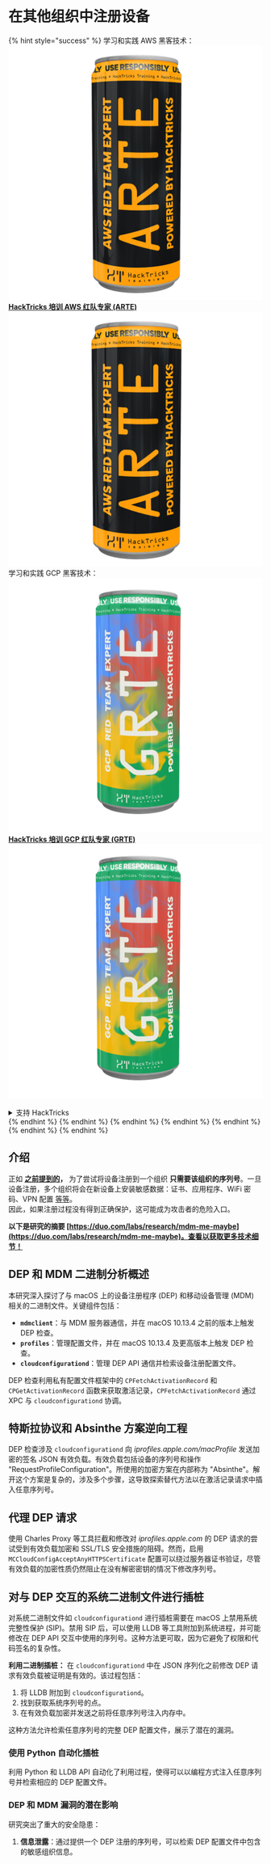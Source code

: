 # 在其他组织中注册设备

{% hint style="success" %}
学习和实践 AWS 黑客技术：<img src="/.gitbook/assets/arte.png" alt="" data-size="line">[**HackTricks 培训 AWS 红队专家 (ARTE)**](https://training.hacktricks.xyz/courses/arte)<img src="/.gitbook/assets/arte.png" alt="" data-size="line">\
学习和实践 GCP 黑客技术：<img src="/.gitbook/assets/grte.png" alt="" data-size="line">[**HackTricks 培训 GCP 红队专家 (GRTE)**<img src="/.gitbook/assets/grte.png" alt="" data-size="line">](https://training.hacktricks.xyz/courses/grte)

<details>

<summary>支持 HackTricks</summary>

* 查看 [**订阅计划**](https://github.com/sponsors/carlospolop)!
* **加入** 💬 [**Discord 群组**](https://discord.gg/hRep4RUj7f) 或 [**Telegram 群组**](https://t.me/peass) 或 **在** **Twitter** 🐦 [**@hacktricks\_live**](https://twitter.com/hacktricks\_live)** 上关注我们。**
* **通过向** [**HackTricks**](https://github.com/carlospolop/hacktricks) 和 [**HackTricks Cloud**](https://github.com/carlospolop/hacktricks-cloud) GitHub 仓库提交 PR 分享黑客技巧。

</details>
{% endhint %}
{% endhint %}
{% endhint %}
{% endhint %}
{% endhint %}
{% endhint %}
{% endhint %}

## 介绍

正如 [**之前提到的**](./#what-is-mdm-mobile-device-management)**，** 为了尝试将设备注册到一个组织 **只需要该组织的序列号**。一旦设备注册，多个组织将会在新设备上安装敏感数据：证书、应用程序、WiFi 密码、VPN 配置 [等等](https://developer.apple.com/enterprise/documentation/Configuration-Profile-Reference.pdf)。\
因此，如果注册过程没有得到正确保护，这可能成为攻击者的危险入口。

**以下是研究的摘要 [https://duo.com/labs/research/mdm-me-maybe](https://duo.com/labs/research/mdm-me-maybe)。查看以获取更多技术细节！**

## DEP 和 MDM 二进制分析概述

本研究深入探讨了与 macOS 上的设备注册程序 (DEP) 和移动设备管理 (MDM) 相关的二进制文件。关键组件包括：

- **`mdmclient`**：与 MDM 服务器通信，并在 macOS 10.13.4 之前的版本上触发 DEP 检查。
- **`profiles`**：管理配置文件，并在 macOS 10.13.4 及更高版本上触发 DEP 检查。
- **`cloudconfigurationd`**：管理 DEP API 通信并检索设备注册配置文件。

DEP 检查利用私有配置文件框架中的 `CPFetchActivationRecord` 和 `CPGetActivationRecord` 函数来获取激活记录，`CPFetchActivationRecord` 通过 XPC 与 `cloudconfigurationd` 协调。

## 特斯拉协议和 Absinthe 方案逆向工程

DEP 检查涉及 `cloudconfigurationd` 向 _iprofiles.apple.com/macProfile_ 发送加密的签名 JSON 有效负载。有效负载包括设备的序列号和操作 "RequestProfileConfiguration"。所使用的加密方案在内部称为 "Absinthe"。解开这个方案是复杂的，涉及多个步骤，这导致探索替代方法以在激活记录请求中插入任意序列号。

## 代理 DEP 请求

使用 Charles Proxy 等工具拦截和修改对 _iprofiles.apple.com_ 的 DEP 请求的尝试受到有效负载加密和 SSL/TLS 安全措施的阻碍。然而，启用 `MCCloudConfigAcceptAnyHTTPSCertificate` 配置可以绕过服务器证书验证，尽管有效负载的加密性质仍然阻止在没有解密密钥的情况下修改序列号。

## 对与 DEP 交互的系统二进制文件进行插桩

对系统二进制文件如 `cloudconfigurationd` 进行插桩需要在 macOS 上禁用系统完整性保护 (SIP)。禁用 SIP 后，可以使用 LLDB 等工具附加到系统进程，并可能修改在 DEP API 交互中使用的序列号。这种方法更可取，因为它避免了权限和代码签名的复杂性。

**利用二进制插桩：**
在 `cloudconfigurationd` 中在 JSON 序列化之前修改 DEP 请求有效负载被证明是有效的。该过程包括：

1. 将 LLDB 附加到 `cloudconfigurationd`。
2. 找到获取系统序列号的点。
3. 在有效负载加密并发送之前将任意序列号注入内存中。

这种方法允许检索任意序列号的完整 DEP 配置文件，展示了潜在的漏洞。

### 使用 Python 自动化插桩

利用 Python 和 LLDB API 自动化了利用过程，使得可以以编程方式注入任意序列号并检索相应的 DEP 配置文件。

### DEP 和 MDM 漏洞的潜在影响

研究突出了重大的安全隐患：

1. **信息泄露**：通过提供一个 DEP 注册的序列号，可以检索 DEP 配置文件中包含的敏感组织信息。
